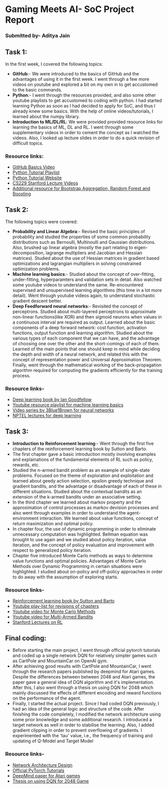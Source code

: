 # Gaming Meets AI- SoC Project Report
### Submitted by- Aditya Jain

## Task 1:

In the first week, I covered the following topics:
- **GitHub**:- We were introduced to the basics of GitHub and the advantages of using it in the first week. I went through a few more videos on youtube and explored a bit on my own in to get accustomed to the basic commands. 
- **Python**:- I went through the resources provided, and also some other youtube playlists to get accustomed to coding with python. I had started learning Python as soon as I had decided to apply for SoC, and thus I already knew some basics. With the help of online videos/tutorials, I learned about the numpy library.
- **Introduction to ML/DL/RL**: We were provided provided resource links for learning the basics of ML, DL and RL. I went through some supplementary videos in order to cement the concept as I watched the videos. Also, I looked up lecture slides in order to do a quick revision of difficult topics. 

### Resource links: 
- [GitHub Basics Video](https://www.youtube.com/watch?v=gwWKnnCMQ5c)
- [Python Tutorial Playlist](https://www.youtube.com/watch?v=QXeEoD0pB3E&list=PLsyeobzWxl7poL9JTVyndKe62ieoN-MZ3)
- [Python Tutorial Website](learnpython.org)
- [CS229 Stanford Lecture Videos](https://www.youtube.com/watch?v=jGwO_UgTS7I&list=PLoROMvodv4rMiGQp3WXShtMGgzqpfVfbU)
- [Additional resource for Bootstrap Aggregation, Random Forest and Boosting](https://www.youtube.com/watch?v=KIOeZ5cFZ50)


## Task 2:

The following topics were covered:
- **Probability and Linear Algebra**:- Revised the basic principles of probability and studied the properties of some common probability distributions such as Bernoulli, Multinoulli and Gaussian distributions. Also, brushed up linear algebra (mostly the part relating to eigen-decomposition, lagrange multipliers and Jacobian and Hessian matrices). Studied about the use of Hessian matrices in gradient based optimizations and lagrangian multipliers in solving constrained optimization problems.
- **Machine learning basics**:- Studied about the concept of over-fitting, under-fitting, hyperparamters and validation sets in detail. Also watched some youtube videos to understand the same. Re-encountered supervised and unsupervised learning algorithms (this time in a lot more detail). Went through youtube videos again, to understand stochastic gradient descent better. 
- **Deep Feedforward neural networks**:- Revisited the concept of perceptrons. Studied about multi-layered perceptrons to approximate non-linear functions(like XOR) and then sigmoid neurons when values in a continuous interval are required as output. Learned about the basic components of a deep forward network: cost function, activation functions, output function and learning algorithm. Studied about the various types of each component that we can have, and the advantage of choosing one over the other and the short-comings of each of them. Learned of the main points that one should keep in mind while deciding the depth and width of a neural network, and related this with the concept of representation power and Universal Approximation Theorem. Finally, went through the mathematical working of the back-propagation algorithm required for computing the gradients efficiently for the training process.

### Resource links-
- [Deep learning book by Ian Goodfellow](https://www.deeplearningbook.org/)
- [Youtube resource playlist for machine learning basics](https://www.youtube.com/watch?v=BqzgUnrNhFM&t=428s)
- [Video series by 3Blue1Brown for neural networks](https://www.youtube.com/watch?v=aircAruvnKk&t=3s)
- [NPTEL lectures for deep learning](https://www.youtube.com/watch?v=aPfkYu_qiF4&list=PLyqSpQzTE6M9gCgajvQbc68Hk_JKGBAYT)

## Task 3:

- **Introduction to Reinforcement learning**:- Went through the first five chapters of the reinforcement learning book by Sutton and Barto. 
- The first chapter gave a basic introduction mostly involving examples and explainations of the fundamental elements of RL such as policy, rewards, etc. 
- Studied the n-armed bandit problem as an example of single-state problems. Focused on the theme of exploration and exploitation and learned about geedy action selection, epsilon greedy technique and gradient bandits, and the advantage or disadvantage of each of these in different situations. Studied about the contextual bandits as an extension of the k-armed bandits under an associative setting.
- In the third chapter we learned about markov property and the approximation of control processes as markov devision processes and also went through examples in order to understand the agent-environment interaction. We learned about value functions, concept of return maximization and optimal policy. 
- In chapter four, the use of dynamic programming in order to eliminate unnecessary computation was highlighted. Bellman equation was brought to use again and we studied about policy iteration, value iteration, and the concept of policy evaluation and improvement with respect to generalized policy iteration. 
- Chapter five introduced Monte Carlo methods as ways to determine value functions and optimal policies. Advantages of Monte Carlo Methods over Dynamic Programming in certain situations were highlighted. I studied about on-policy and off-policy approaches in order to do away with the assumption of exploring starts. 

### Resource links-
- [Reinforcement learning book by Sutton and Barto](https://web.stanford.edu/class/psych209/Readings/SuttonBartoIPRLBook2ndEd.pdf)
- [Youtube play-list for revisions of chapters](https://www.youtube.com/watch?v=4SLGEq_HZxk&list=PLnn6VZp3hqNvRrdnMOVtgV64F_O-61C1D)
- [Youtube video for Monte Carlo Methods](https://www.youtube.com/watch?v=EaR3C4e600k)
- [Youtube video for Multi-Armed Bandits](https://www.youtube.com/watch?v=e3L4VocZnnQ)
- [Stanford Lectures on RL](https://www.youtube.com/watch?v=FgzM3zpZ55o&list=PLoROMvodv4rOSOPzutgyCTapiGlY2Nd8u)

## Final coding:
- Before starting the main project, I went through official pytorch tutorials and coded up a single network DQN for relatively simpler games such as CartPole and MountainCar on OpenAI gym. 
- After achieving good results with CartPole and MountainCar, I went through the research papers published by deepmind for Atari games. Despite the differences between between 2048 and Atari games, the paper gave a general idea of DQN algorithm and it's implementation. After this, I also went through a thesis on using DQN for 2048 which mainly discussed the effects of different encoding and reward functions on the performance of the agent. 
- Finally, I started the actual project. Since I had coded DQN previously, I had an idea of the general logic and structure of the code. After finishing the code completely, I modified the network architecture using some prior knowledge and some additional research. I introduced a target network as well in order to stabilise the learning. Also, I added gradient clipping in order to prevent overflowing of gradients. I experimented with the 'tau' value, i.e., the frequency of training and updating of Q-Model and Target Model

### Resource links-
- [Network Architecture Design](https://stats.stackexchange.com/questions/181/how-to-choose-the-number-of-hidden-layers-and-nodes-in-a-feedforward-neural-netw)
- [Official PyTorch Tutorials](https://pytorch.org/tutorials/)
- [DeepMind paper for Atari games](https://arxiv.org/pdf/1312.5602.pdf)
- [Thesis on using DQN for 2048 Game](http://www.dcs.fmph.uniba.sk/bakalarky/obhajene/getfile.php/main.pdf?id=375&fid=740&type=application%2Fpdf)
